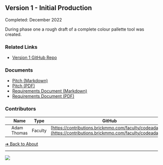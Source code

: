 <style>@import url("//readme.codeadam.ca/readme.css");</style>

## Version 1 - Initial Production

Completed: December 2022

During phase one a rough draft of a complete colour pallette tool was created. 

### Related Links

- [Version 1 GitHub Repo](https://github.com/BrickMMO/colours-v1)

### Documents

- [Pitch (Markdown)](v1/colours-v1-pitch.markdown)
- [Pitch (PDF)](v1/colours-phase-1-pitch.pdf)
- [Requirements Document (Markdown)](v1/colours-v1-requirements.markdown)
- [Requirements Document (PDF)](v1/colours-phase-1-requirements.pdf)

### Contributors

| | Name | Type | GitHub |
| ------------------------------------- | ----------- | ------- | ----------------------------------------------------- |
| ![codeadamca](faculty/codeadamca.png) | Adam Thomas | Faculty | [https://contributions.brickmmo.com/faculty/codeadamca](https://contributions.brickmmo.com/faculty/codeadamca) |

[&#10132; Back to About](/colours-about/)

---

<a href="https://brickmmo.com">
<img src="https://brickmmo.com/images/brickmmo-logo-horizontal.jpg" width="100">
</a>

